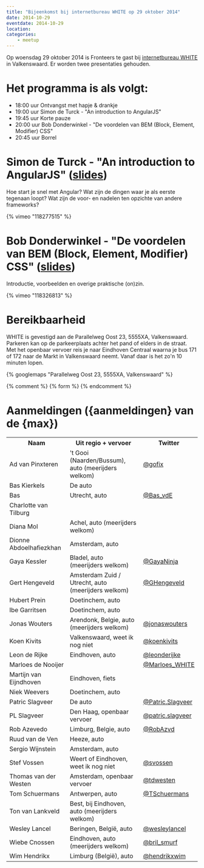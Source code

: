 ```yaml
---
title: "Bijeenkomst bij internetbureau WHITE op 29 oktober 2014"
date: 2014-10-29
eventdate: 2014-10-29
location: 
categories: 
    - meetup
---
```

Op woensdag 29 oktober 2014 is Fronteers te gast bij [internetbureau WHITE](http://www.white.nl) in Valkenswaard. Er worden twee presentaties gehouden.

# Het programma is als volgt:

* 18:00 uur Ontvangst met hapje & drankje
* 19:00 uur Simon de Turck - "An introduction to AngularJS"
* 19:45 uur Korte pauze
* 20:00 uur Bob Donderwinkel - "De voordelen van BEM (Block, Element, Modifier) CSS"
* 20:45 uur Borrel

# Simon de Turck - "An introduction to AngularJS" ([slides](http://slides.com/zimmen/uc-2/))

Hoe start je snel met Angular? Wat zijn de dingen waar je als eerste tegenaan loopt? Wat zijn de voor- en nadelen ten opzichte van andere frameworks?

{% vimeo "118277515" %}

# Bob Donderwinkel - "De voordelen van BEM (Block, Element, Modifier) CSS" ([slides](http://www.slideshare.net/BobDonderwinkel/bem-presentation-40907446))

Introductie, voorbeelden en overige praktische (on)zin.

{% vimeo "118326813" %}

# Bereikbaarheid

WHITE is gevestigd aan de Parallelweg Oost 23, 5555XA, Valkenswaard. Parkeren kan op de parkeerplaats achter het pand of elders in de straat. Met het openbaar vervoer reis je naar Eindhoven Centraal waarna je bus 171 of 172 naar de Markt in Valkenswaard neemt. Vanaf daar is het zo'n 10 minuten lopen.

{% googlemaps "Parallelweg Oost 23, 5555XA, Valkenswaard" %}


{% comment %}
{% form %}
{% endcomment %}


# Aanmeldingen ({aanmeldingen} van de {max})

<table>
<tr>
<th>Naam</th>
<th>Uit regio + vervoer</th>
<th>Twitter</th>
</tr>
<tr>
<td>Ad van Pinxteren</td>
<td>'t Gooi (Naarden/Bussum), auto (meerijders welkom)</td>
<td><a href="https://twitter.com/gofix" rel="nofollow">@gofix</a></td>
</tr>
<tr>
<td>Bas Kierkels</td>
<td>De auto</td>
<td></td>
</tr>
<tr>
<td>Bas</td>
<td>Utrecht, auto</td>
<td><a href="https://twitter.com/Bas_vdE" rel="nofollow">@Bas_vdE</a></td>
</tr>
<tr>
<td>Charlotte van Tilburg</td>
<td></td>
<td></td>
</tr>
<tr>
<td>Diana Mol</td>
<td>Achel, auto (meerijders welkom)</td>
<td></td>
</tr>
<tr>
<td>Dionne Abdoelhafiezkhan</td>
<td>Amsterdam, auto</td>
<td></td>
</tr>
<tr>
<td>Gaya Kessler</td>
<td>Bladel, auto (meerijders welkom)</td>
<td><a href="https://twitter.com/GayaNinja" rel="nofollow">@GayaNinja</a></td>
</tr>
<tr>
<td>Gert Hengeveld</td>
<td>Amsterdam Zuid / Utrecht, auto (meerijders welkom)</td>
<td><a href="https://twitter.com/GHengeveld" rel="nofollow">@GHengeveld</a></td>
</tr>
<tr>
<td>Hubert Prein</td>
<td>Doetinchem, auto</td>
<td></td>
</tr>
<tr>
<td>Ibe Garritsen</td>
<td>Doetinchem, auto</td>
<td></td>
</tr>
<tr>
<td>Jonas Wouters</td>
<td>Arendonk, Belgie, auto (meerijders welkom)</td>
<td><a href="https://twitter.com/jonaswouters" rel="nofollow">@jonaswouters</a></td>
</tr>
<tr>
<td>Koen Kivits</td>
<td>Valkenswaard, weet ik nog niet</td>
<td><a href="https://twitter.com/koenkivits" rel="nofollow">@koenkivits</a></td>
</tr>
<tr>
<td>Leon de Rijke</td>
<td>Eindhoven, auto</td>
<td><a href="https://twitter.com/leonderijke" rel="nofollow">@leonderijke</a></td>
</tr>
<tr>
<td>Marloes de Nooijer</td>
<td></td>
<td><a href="https://twitter.com/Marloes_WHITE" rel="nofollow">@Marloes_WHITE</a></td>
</tr>
<tr>
<td>Martijn van Eijndhoven</td>
<td>Eindhoven, fiets</td>
<td></td>
</tr>
<tr>
<td>Niek Weevers</td>
<td>Doetinchem, auto</td>
<td></td>
</tr>
<tr>
<td>Patric Slagveer</td>
<td>De auto</td>
<td><a href="https://twitter.com/Patric.Slagveer" rel="nofollow">@Patric.Slagveer</a></td>
</tr>
<tr>
<td>PL Slagveer</td>
<td>Den Haag, openbaar vervoer</td>
<td><a href="https://twitter.com/patric.slagveer" rel="nofollow">@patric.slagveer</a></td>
</tr>
<tr>
<td>Rob Azevedo</td>
<td>Limburg, Belgie, auto</td>
<td><a href="https://twitter.com/RobAzvd" rel="nofollow">@RobAzvd</a></td>
</tr>
<tr>
<td>Ruud van de Ven</td>
<td>Heeze, auto</td>
<td></td>
</tr>
<tr>
<td>Sergio Wijnstein</td>
<td>Amsterdam, auto</td>
<td></td>
</tr>
<tr>
<td>Stef Vossen</td>
<td>Weert of Eindhoven, weet ik nog niet</td>
<td><a href="https://twitter.com/svossen" rel="nofollow">@svossen</a></td>
</tr>
<tr>
<td>Thomas van der Westen</td>
<td>Amsterdam, openbaar vervoer</td>
<td><a href="https://twitter.com/tdwesten" rel="nofollow">@tdwesten</a></td>
</tr>
<tr>
<td>Tom Schuermans</td>
<td>Antwerpen, auto</td>
<td><a href="https://twitter.com/TSchuermans" rel="nofollow">@TSchuermans</a></td>
</tr>
<tr>
<td>Ton van Lankveld</td>
<td>Best, bij Eindhoven, auto (meerijders welkom)</td>
<td></td>
</tr>
<tr>
<td>Wesley Lancel</td>
<td>Beringen, België, auto</td>
<td><a href="https://twitter.com/wesleylancel" rel="nofollow">@wesleylancel</a></td>
</tr>
<tr>
<td>Wiebe Cnossen</td>
<td>Eindhoven, auto (meerijders welkom)</td>
<td><a href="https://twitter.com/bril_smurf" rel="nofollow">@bril_smurf</a></td>
</tr>
<tr>
<td>Wim Hendrikx</td>
<td>Limburg (België), auto</td>
<td><a href="https://twitter.com/hendrikxwim" rel="nofollow">@hendrikxwim</a></td>
</tr>
</table>